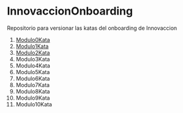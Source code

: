 # InnovaccionOnboarding
Repositorio para versionar las katas del onboarding de Innovaccion
1. [Modulo0Kata](00-ship-manual.ipynb)
2. [Modulo1Kata](01-first-steps-kata1.ipynb)
3. [Modulo2Kata](02-venv-kata.PNG)
4. Modulo3Kata
5. Modulo4Kata
6. Modulo5Kata
7. Modulo6Kata
8. Modulo7Kata
9. Modulo8Kata
10. Modulo9Kata
11. Modulo10Kata
